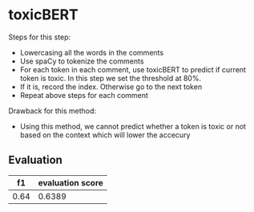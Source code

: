 # toxicBERT

Steps for this step:
* Lowercasing all the words in the comments
* Use spaCy to tokenize the comments
* For each token in each comment, use toxicBERT to predict if current token is toxic. In this step we set the threshold at 80%.
* If it is, record the index. Otherwise go to the next token
* Repeat above steps for each comment

Drawback for this method:
* Using this method, we cannot predict whether a token is toxic or not based on the context which will lower the accecury

## Evaluation
| f1 | evaluation score |
| -- | -- |
| 0.64 | 0.6389 |